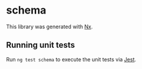 # schema

This library was generated with [Nx](https://nx.dev).

## Running unit tests

Run `ng test schema` to execute the unit tests via [Jest](https://jestjs.io).
